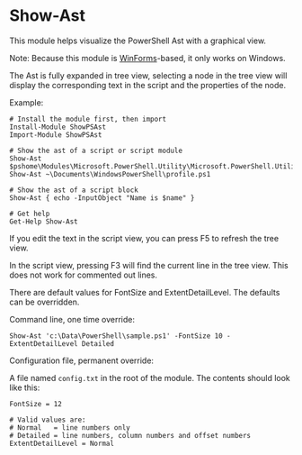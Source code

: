 Show-Ast
========

This module helps visualize the PowerShell Ast with a graphical view.

Note: Because this module is [WinForms](https://learn.microsoft.com/en-us/dotnet/desktop/winforms)-based, it only works on Windows.

The Ast is fully expanded in tree view, selecting a node in the tree
view will display the corresponding text in the script and the properties
of the node.

Example:

```
# Install the module first, then import
Install-Module ShowPSAst
Import-Module ShowPSAst

# Show the ast of a script or script module
Show-Ast $pshome\Modules\Microsoft.PowerShell.Utility\Microsoft.PowerShell.Utility.psm1
Show-Ast ~\Documents\WindowsPowerShell\profile.ps1

# Show the ast of a script block
Show-Ast { echo -InputObject "Name is $name" }

# Get help
Get-Help Show-Ast
```

If you edit the text in the script view, you can press F5 to refresh the
tree view.

In the script view, pressing F3 will find the current line in the tree view.
This does not work for commented out lines.

There are default values for FontSize and ExtentDetailLevel. The defaults can be
overridden.

Command line, one time override:

`Show-Ast 'c:\Data\PowerShell\sample.ps1' -FontSize 10 -ExtentDetailLevel Detailed`

Configuration file, permanent override:

A file named `config.txt` in the root of the module. The contents should look like
this:

```
FontSize = 12

# Valid values are:
# Normal   = line numbers only
# Detailed = line numbers, column numbers and offset numbers
ExtentDetailLevel = Normal
```
